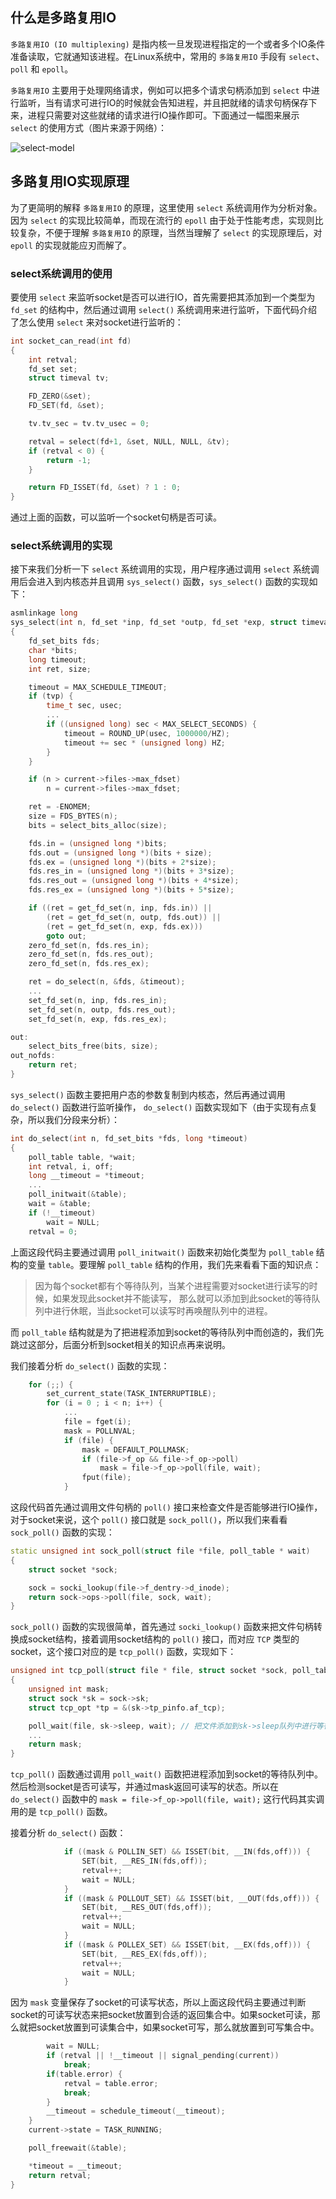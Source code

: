 ## 什么是多路复用IO
`多路复用IO (IO multiplexing)` 是指内核一旦发现进程指定的一个或者多个IO条件准备读取，它就通知该进程。在Linux系统中，常用的 `多路复用IO` 手段有 `select`、`poll` 和 `epoll`。

`多路复用IO` 主要用于处理网络请求，例如可以把多个请求句柄添加到 `select` 中进行监听，当有请求可进行IO的时候就会告知进程，并且把就绪的请求句柄保存下来，进程只需要对这些就绪的请求进行IO操作即可。下面通过一幅图来展示 `select` 的使用方式（图片来源于网络）：

![select-model](https://raw.githubusercontent.com/liexusong/linux-source-code-analyze/master/images/select-model.png)

## 多路复用IO实现原理
为了更简明的解释 `多路复用IO` 的原理，这里使用 `select` 系统调用作为分析对象。因为 `select` 的实现比较简单，而现在流行的 `epoll` 由于处于性能考虑，实现则比较复杂，不便于理解 `多路复用IO` 的原理，当然当理解了 `select` 的实现原理后，对 `epoll` 的实现就能应刃而解了。

### select系统调用的使用
要使用 `select` 来监听socket是否可以进行IO，首先需要把其添加到一个类型为 `fd_set` 的结构中，然后通过调用 `select()` 系统调用来进行监听，下面代码介绍了怎么使用 `select` 来对socket进行监听的：
```cpp
int socket_can_read(int fd)
{
    int retval;
    fd_set set;
    struct timeval tv;

    FD_ZERO(&set);
    FD_SET(fd, &set);

    tv.tv_sec = tv.tv_usec = 0;

    retval = select(fd+1, &set, NULL, NULL, &tv);
    if (retval < 0) {
        return -1;
    }

    return FD_ISSET(fd, &set) ? 1 : 0;
}
```
通过上面的函数，可以监听一个socket句柄是否可读。

### select系统调用的实现
接下来我们分析一下 `select` 系统调用的实现，用户程序通过调用 `select` 系统调用后会进入到内核态并且调用 `sys_select()` 函数，`sys_select()` 函数的实现如下：
```cpp
asmlinkage long
sys_select(int n, fd_set *inp, fd_set *outp, fd_set *exp, struct timeval *tvp)
{
    fd_set_bits fds;
    char *bits;
    long timeout;
    int ret, size;

    timeout = MAX_SCHEDULE_TIMEOUT;
    if (tvp) {
        time_t sec, usec;
        ...
        if ((unsigned long) sec < MAX_SELECT_SECONDS) {
            timeout = ROUND_UP(usec, 1000000/HZ);
            timeout += sec * (unsigned long) HZ;
        }
    }

    if (n > current->files->max_fdset)
        n = current->files->max_fdset;

    ret = -ENOMEM;
    size = FDS_BYTES(n);
    bits = select_bits_alloc(size);

    fds.in = (unsigned long *)bits;
    fds.out = (unsigned long *)(bits + size);
    fds.ex = (unsigned long *)(bits + 2*size);
    fds.res_in = (unsigned long *)(bits + 3*size);
    fds.res_out = (unsigned long *)(bits + 4*size);
    fds.res_ex = (unsigned long *)(bits + 5*size);

    if ((ret = get_fd_set(n, inp, fds.in)) ||
        (ret = get_fd_set(n, outp, fds.out)) ||
        (ret = get_fd_set(n, exp, fds.ex)))
        goto out;
    zero_fd_set(n, fds.res_in);
    zero_fd_set(n, fds.res_out);
    zero_fd_set(n, fds.res_ex);

    ret = do_select(n, &fds, &timeout);
    ...
    set_fd_set(n, inp, fds.res_in);
    set_fd_set(n, outp, fds.res_out);
    set_fd_set(n, exp, fds.res_ex);

out:
    select_bits_free(bits, size);
out_nofds:
    return ret;
}
```
`sys_select()` 函数主要把用户态的参数复制到内核态，然后再通过调用 `do_select()` 函数进行监听操作， `do_select()` 函数实现如下（由于实现有点复杂，所以我们分段来分析）：
```cpp
int do_select(int n, fd_set_bits *fds, long *timeout)
{
    poll_table table, *wait;
    int retval, i, off;
    long __timeout = *timeout;
    ...
    poll_initwait(&table);
    wait = &table;
    if (!__timeout)
        wait = NULL;
    retval = 0;
```
上面这段代码主要通过调用 `poll_initwait()` 函数来初始化类型为 `poll_table` 结构的变量 `table`。要理解 `poll_table` 结构的作用，我们先来看看下面的知识点：

> 因为每个socket都有个等待队列，当某个进程需要对socket进行读写的时候，如果发现此socket并不能读写，
> 那么就可以添加到此socket的等待队列中进行休眠，当此socket可以读写时再唤醒队列中的进程。  

而 `poll_table` 结构就是为了把进程添加到socket的等待队列中而创造的，我们先跳过这部分，后面分析到socket相关的知识点再来说明。

我们接着分析 `do_select()` 函数的实现：
```cpp
    for (;;) {
        set_current_state(TASK_INTERRUPTIBLE);
        for (i = 0 ; i < n; i++) {
            ...
            file = fget(i);
            mask = POLLNVAL;
            if (file) {
                mask = DEFAULT_POLLMASK;
                if (file->f_op && file->f_op->poll)
                    mask = file->f_op->poll(file, wait);
                fput(file);
            }
```
这段代码首先通过调用文件句柄的 `poll()` 接口来检查文件是否能够进行IO操作，对于socket来说，这个 `poll()` 接口就是 `sock_poll()`，所以我们来看看 `sock_poll()` 函数的实现：
```cpp
static unsigned int sock_poll(struct file *file, poll_table * wait)
{
    struct socket *sock;

    sock = socki_lookup(file->f_dentry->d_inode);
    return sock->ops->poll(file, sock, wait);
}
```
`sock_poll()` 函数的实现很简单，首先通过 `socki_lookup()` 函数来把文件句柄转换成socket结构，接着调用socket结构的 `poll()` 接口，而对应 `TCP` 类型的socket，这个接口对应的是 `tcp_poll()` 函数，实现如下：
```cpp
unsigned int tcp_poll(struct file * file, struct socket *sock, poll_table *wait)
{
    unsigned int mask;
    struct sock *sk = sock->sk;
    struct tcp_opt *tp = &(sk->tp_pinfo.af_tcp);

    poll_wait(file, sk->sleep, wait); // 把文件添加到sk->sleep队列中进行等待
    ...
    return mask;
}
```
`tcp_poll()` 函数通过调用 `poll_wait()` 函数把进程添加到socket的等待队列中。然后检测socket是否可读写，并通过mask返回可读写的状态。所以在 `do_select()` 函数中的 `mask = file->f_op->poll(file, wait);` 这行代码其实调用的是 `tcp_poll()` 函数。

接着分析 `do_select()` 函数：
```cpp
            if ((mask & POLLIN_SET) && ISSET(bit, __IN(fds,off))) {
                SET(bit, __RES_IN(fds,off));
                retval++;
                wait = NULL;
            }
            if ((mask & POLLOUT_SET) && ISSET(bit, __OUT(fds,off))) {
                SET(bit, __RES_OUT(fds,off));
                retval++;
                wait = NULL;
            }
            if ((mask & POLLEX_SET) && ISSET(bit, __EX(fds,off))) {
                SET(bit, __RES_EX(fds,off));
                retval++;
                wait = NULL;
            }
```
因为 `mask` 变量保存了socket的可读写状态，所以上面这段代码主要通过判断socket的可读写状态来把socket放置到合适的返回集合中。如果socket可读，那么就把socket放置到可读集合中，如果socket可写，那么就放置到可写集合中。

```cpp
        wait = NULL;
        if (retval || !__timeout || signal_pending(current))
            break;
        if(table.error) {
            retval = table.error;
            break;
        }
        __timeout = schedule_timeout(__timeout);
    }
    current->state = TASK_RUNNING;

    poll_freewait(&table);

    *timeout = __timeout;
    return retval;
}
```
